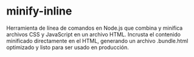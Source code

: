 # minify-inline
Herramienta de línea de comandos en Node.js que combina y minifica archivos CSS y JavaScript en un archivo HTML. Incrusta el contenido minificado directamente en el HTML, generando un archivo .bundle.html optimizado y listo para ser usado en producción.
